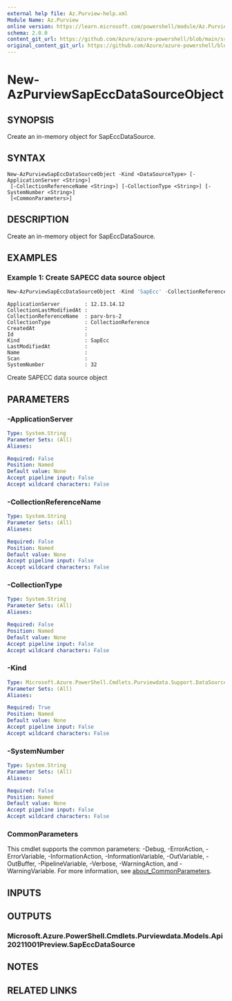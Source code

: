 ```yaml
---
external help file: Az.Purview-help.xml
Module Name: Az.Purview
online version: https://learn.microsoft.com/powershell/module/Az.Purview/new-AzPurviewSapEccDataSourceObject
schema: 2.0.0
content_git_url: https://github.com/Azure/azure-powershell/blob/main/src/Purview/Purview/help/New-AzPurviewSapEccDataSourceObject.md
original_content_git_url: https://github.com/Azure/azure-powershell/blob/main/src/Purview/Purview/help/New-AzPurviewSapEccDataSourceObject.md
---
```


# New-AzPurviewSapEccDataSourceObject

## SYNOPSIS
Create an in-memory object for SapEccDataSource.

## SYNTAX

```
New-AzPurviewSapEccDataSourceObject -Kind <DataSourceType> [-ApplicationServer <String>]
 [-CollectionReferenceName <String>] [-CollectionType <String>] [-SystemNumber <String>]
 [<CommonParameters>]
```

## DESCRIPTION
Create an in-memory object for SapEccDataSource.

## EXAMPLES

### Example 1: Create SAPECC data source object
```powershell
New-AzPurviewSapEccDataSourceObject -Kind 'SapEcc' -CollectionReferenceName 'parv-brs-2' -CollectionType 'CollectionReference' -ApplicationServer '12.13.14.12' -SystemNumber 32
```

```output
ApplicationServer        : 12.13.14.12
CollectionLastModifiedAt :
CollectionReferenceName  : parv-brs-2
CollectionType           : CollectionReference
CreatedAt                :
Id                       :
Kind                     : SapEcc
LastModifiedAt           :
Name                     :
Scan                     :
SystemNumber             : 32
```

Create SAPECC data source object

## PARAMETERS

### -ApplicationServer

```yaml
Type: System.String
Parameter Sets: (All)
Aliases:

Required: False
Position: Named
Default value: None
Accept pipeline input: False
Accept wildcard characters: False
```

### -CollectionReferenceName

```yaml
Type: System.String
Parameter Sets: (All)
Aliases:

Required: False
Position: Named
Default value: None
Accept pipeline input: False
Accept wildcard characters: False
```

### -CollectionType

```yaml
Type: System.String
Parameter Sets: (All)
Aliases:

Required: False
Position: Named
Default value: None
Accept pipeline input: False
Accept wildcard characters: False
```

### -Kind

```yaml
Type: Microsoft.Azure.PowerShell.Cmdlets.Purviewdata.Support.DataSourceType
Parameter Sets: (All)
Aliases:

Required: True
Position: Named
Default value: None
Accept pipeline input: False
Accept wildcard characters: False
```

### -SystemNumber

```yaml
Type: System.String
Parameter Sets: (All)
Aliases:

Required: False
Position: Named
Default value: None
Accept pipeline input: False
Accept wildcard characters: False
```

### CommonParameters
This cmdlet supports the common parameters: -Debug, -ErrorAction, -ErrorVariable, -InformationAction, -InformationVariable, -OutVariable, -OutBuffer, -PipelineVariable, -Verbose, -WarningAction, and -WarningVariable. For more information, see [about_CommonParameters](http://go.microsoft.com/fwlink/?LinkID=113216).

## INPUTS

## OUTPUTS

### Microsoft.Azure.PowerShell.Cmdlets.Purviewdata.Models.Api20211001Preview.SapEccDataSource

## NOTES

## RELATED LINKS
